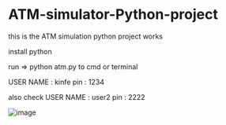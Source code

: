 # ATM-simulator-Python-project

this is the ATM simulation python project works

install python 

run => python atm.py  to cmd or terminal

USER NAME : kinfe
pin : 1234

also check USER NAME : user2
pin : 2222

![image](https://user-images.githubusercontent.com/81519060/212442985-602988c7-5019-4f5d-b2f9-f4fa21e8e7b9.png)
